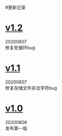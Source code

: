 #更新记录

# [v1.2](https://github.com/kyarazhan/XMLY/releases/tag/1.2)  
20200607  
修复死循环bug

# [v1.1](https://github.com/kyarazhan/XMLY/releases/tag/1.1) 
20200607  
修复存储文件非法字符bug

# [v1.0](https://github.com/kyarazhan/XMLY/releases/tag/1.0) 
20200606  
发布第一版
